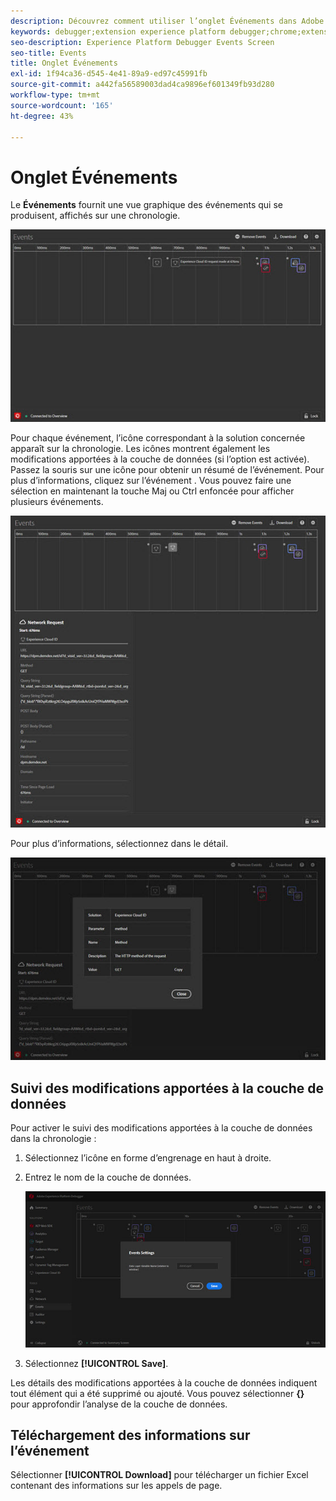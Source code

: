 ```yaml
---
description: Découvrez comment utiliser l’onglet Événements dans Adobe Experience Platform Debugger.
keywords: debugger;extension experience platform debugger;chrome;extension;événements;dtm;target
seo-description: Experience Platform Debugger Events Screen
seo-title: Events
title: Onglet Événements
exl-id: 1f94ca36-d545-4e41-89a9-ed97c45991fb
source-git-commit: a442fa56589003dad4ca9896ef601349fb93d280
workflow-type: tm+mt
source-wordcount: '165'
ht-degree: 43%

---
```


# Onglet Événements

Le **Événements** fournit une vue graphique des événements qui se produisent, affichés sur une chronologie.

![](assets/events.jpg)

Pour chaque événement, l’icône correspondant à la solution concernée apparaît sur la chronologie. Les icônes montrent également les modifications apportées à la couche de données (si l’option est activée). Passez la souris sur une icône pour obtenir un résumé de l’événement. Pour plus d’informations, cliquez sur l’événement . Vous pouvez faire une sélection en maintenant la touche Maj ou Ctrl enfoncée pour afficher plusieurs événements.

![](assets/events-details.jpg)

Pour plus d’informations, sélectionnez dans le détail.

![](assets/events-details-more.jpg)

## Suivi des modifications apportées à la couche de données

Pour activer le suivi des modifications apportées à la couche de données dans la chronologie :

1. Sélectionnez l’icône en forme d’engrenage en haut à droite.
1. Entrez le nom de la couche de données.

   ![](assets/event-datalayer.jpg)

1. Sélectionnez **[!UICONTROL Save]**.

Les détails des modifications apportées à la couche de données indiquent tout élément qui a été supprimé ou ajouté. Vous pouvez sélectionner **{}** pour approfondir l’analyse de la couche de données.

## Téléchargement des informations sur l’événement

Sélectionner **[!UICONTROL Download]** pour télécharger un fichier Excel contenant des informations sur les appels de page.
